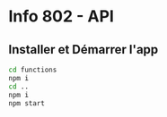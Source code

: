 # Info 802 - API

## Installer et Démarrer l'app

```sh
cd functions
npm i
cd ..
npm i
npm start
```
